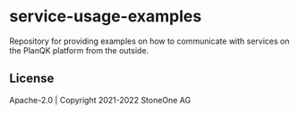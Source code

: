 # service-usage-examples
Repository for providing examples on how to communicate with services on the PlanQK platform from the outside. 




## License

Apache-2.0 | Copyright 2021-2022 StoneOne AG
